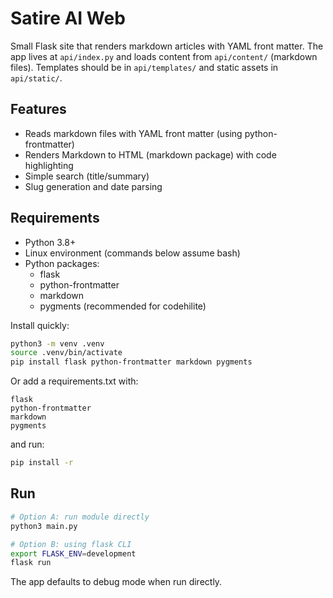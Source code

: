 # Satire AI Web

Small Flask site that renders markdown articles with YAML front matter. The app lives at `api/index.py` and loads content from `api/content/` (markdown files). Templates should be in `api/templates/` and static assets in `api/static/`.

## Features
- Reads markdown files with YAML front matter (using python-frontmatter)
- Renders Markdown to HTML (markdown package) with code highlighting
- Simple search (title/summary)
- Slug generation and date parsing

## Requirements
- Python 3.8+
- Linux environment (commands below assume bash)
- Python packages:
  - flask
  - python-frontmatter
  - markdown
  - pygments (recommended for codehilite)

Install quickly:
```bash
python3 -m venv .venv
source .venv/bin/activate
pip install flask python-frontmatter markdown pygments
```
Or add a requirements.txt with:

```
flask
python-frontmatter
markdown
pygments
```

and run:

```bash
pip install -r 
```

## Run

```bash
# Option A: run module directly
python3 main.py 

# Option B: using flask CLI
export FLASK_ENV=development
flask run
```
The app defaults to debug mode when run directly.
